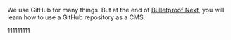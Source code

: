 We use GitHub for many things. But at the end of [Bulletproof Next](https://getstarted.sh/bulletproof-next), you will learn how to use a GitHub repository as a CMS.


111111111
